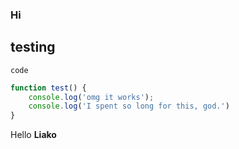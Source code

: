 ### Hi

## testing

`code`

```javascript
function test() {
    console.log('omg it works');
    console.log('I spent so long for this, god.')
}
```

Hello **Liako**

